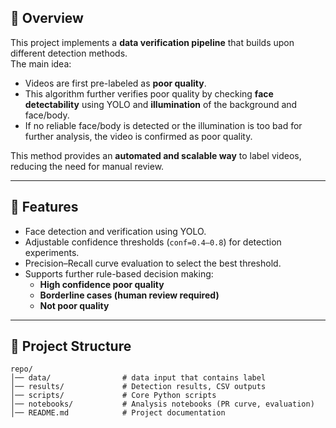 ## 📌 Overview
This project implements a **data verification pipeline** that builds upon different detection methods.  
The main idea:  
- Videos are first pre-labeled as **poor quality**.  
- This algorithm further verifies poor quality by checking **face detectability** using YOLO and **illumination** of the background and face/body.  
- If no reliable face/body is detected or the illumination is too bad for further analysis, the video is confirmed as poor quality.  

This method provides an **automated and scalable way** to label videos, reducing the need for manual review.

---

## 🚀 Features
- Face detection and verification using YOLO.  
- Adjustable confidence thresholds (`conf=0.4–0.8`) for detection experiments.  
- Precision–Recall curve evaluation to select the best threshold.  
- Supports further rule-based decision making:
  - **High confidence poor quality**  
  - **Borderline cases (human review required)**  
  - **Not poor quality**

---

## 📂 Project Structure
```text
repo/
│── data/                # data input that contains label
│── results/             # Detection results, CSV outputs
│── scripts/             # Core Python scripts
│── notebooks/           # Analysis notebooks (PR curve, evaluation)
│── README.md            # Project documentation
